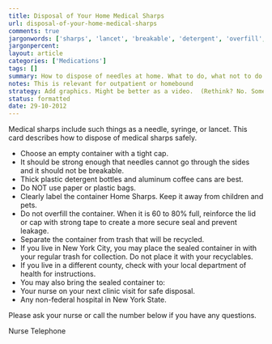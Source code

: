 ```yaml
---
title: Disposal of Your Home Medical Sharps
url: disposal-of-your-home-medical-sharps
comments: true
jargonwords: ['sharps', 'lancet', 'breakable', 'detergent', 'overfill', 'recyclables', 'non-federal']
jargonpercent:
layout: article
categories: ['Medications']
tags: []
summary: How to dispose of needles at home. What to do, what not to do. 
notes: This is relevant for outpatient or homebound
strategy: Add graphics. Might be better as a video.  (Rethink? No. Some re-writing? No. Graphics or diagrams? Yes. Photography? Yes. Podcast or audio? No. Video? Yes)
status: formatted 
date: 29-10-2012
---
```

Medical sharps include such things as a needle, syringe, or lancet. This card describes how to dispose of medical sharps safely.
 
* Choose an empty container with a tight cap. 
* It should be strong enough that needles cannot go through the sides and it should not be breakable. 
* Thick plastic detergent bottles and aluminum coffee cans are best. 
* Do NOT use paper or plastic bags.
* Clearly label the container Home Sharps. Keep it away from children and pets. 
* Do not overfill the container. When it is 60 to 80% full, reinforce the lid or cap with strong tape to create a more secure seal and prevent leakage. 
* Separate the container from trash that will be recycled.  
* If you live in New York City, you may place the sealed container in with your regular trash for collection. Do not place it with your recyclables. 
* If you live in a different county, check with your local department of health for instructions. 
* You may also bring the sealed container to:
*  Your nurse on your next clinic visit for safe disposal.
* Any non-federal hospital in New York State.

Please ask your nurse or call the number below if you have any questions.

Nurse 
Telephone